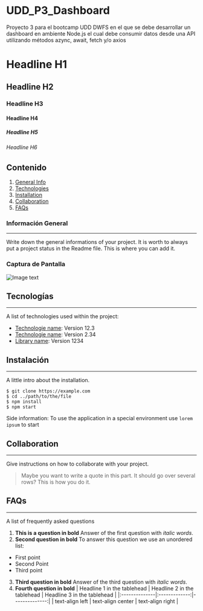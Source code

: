 # UDD_P3_Dashboard
Proyecto 3 para el bootcamp UDD DWFS en el que se debe desarrollar un dashboard en ambiente Node.js el cual debe consumir datos desde una API utilizando métodos azync, await, fetch y/o axios
# Headline H1
## Headline H2
### Headline H3
#### Headline H4 
##### Headline H5
###### Headline H6
## Contenido
1. [General Info](#general-info)
2. [Technologies](#technologies)
3. [Installation](#installation)
4. [Collaboration](#collaboration)
5. [FAQs](#faqs)
### Información General
***
Write down the general informations of your project. It is worth to always put a project status in the Readme file. This is where you can add it. 
### Captura de Pantalla
![Image text](https://www.united-internet.de/fileadmin/user_upload/Brands/Downloads/Logo_IONOS_by.jpg)
## Tecnologías
***
A list of technologies used within the project:
* [Technologie name](https://example.com): Version 12.3 
* [Technologie name](https://example.com): Version 2.34
* [Library name](https://example.com): Version 1234
## Instalación
***
A little intro about the installation. 
```
$ git clone https://example.com
$ cd ../path/to/the/file
$ npm install
$ npm start
```
Side information: To use the application in a special environment use ```lorem ipsum``` to start
## Collaboration
***
Give instructions on how to collaborate with your project.
> Maybe you want to write a quote in this part. 
> It should go over several rows?
> This is how you do it.
## FAQs
***
A list of frequently asked questions
1. **This is a question in bold**
Answer of the first question with _italic words_. 
2. __Second question in bold__ 
To answer this question we use an unordered list:
* First point
* Second Point
* Third point
3. **Third question in bold**
Answer of the third question with *italic words*.
4. **Fourth question in bold**
| Headline 1 in the tablehead | Headline 2 in the tablehead | Headline 3 in the tablehead |
|:--------------|:-------------:|--------------:|
| text-align left | text-align center | text-align right |
